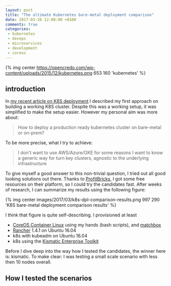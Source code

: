 ```yaml
---
layout: post
title: "The ultimate Kubernetes bare-metal deployment comparison"
date: 2017-03-26 12:00:00 +0100
comments: true
categories:
 - kubernetes
 - devops
 - microservices
 - development
 - coreos
---
```


{% img center https://opencredo.com/wp-content/uploads/2015/12/kubernetes.png 653 160 'kubernetes' %}

## introduction

In [my recent article on K8S deployment](/blog/2017/01/25/deploy-kubernetes-to-bare-metal-with-nginx/) I described my first approach on building a working K8S cluster. Despite this was a working setup, it was simplified to make the setup easier. However my personal aim was more about:

> How to deploy a production ready kubernetes cluster on bare-metal or on-prem?

To be more precise, what I try to achieve:

> I don't want to use AWS/Azure/GKE for some reasons
> I want to know a generic way for turn key clusters, agnostic to the underlying infrastructure

To give myself a good answer to this non-trivial question, I tried out all good looking solutions out there. Thanks to [ProfitBricks](https://www.profitbricks.de/de/), I got some free resources on their platform, so I could try the candidates fast. After weeks of research, I can summarize my results using the following figure:


{% img center images/2017/03/k8s-dpl-comparison-results.png 997 290 'K8S bare-metal deployment comparison results' %}

I think that figure is quite self-describing. I provisioned at least

* [CoreOS Container Linux](https://coreos.com/os/docs/latest) using my hands (bash scripts), and [matchbox](https://github.com/coreos/matchbox)
* [Rancher](http://rancher.com/) 1.4.1 on Ubuntu 16.04
* k8s with kubeadm on Ubuntu 16.04
* k8s using the [Kismatic Enterprise Toolkit](https://github.com/apprenda/kismatic)

Before I dive deep into the way how I tested the candidates, the winner here is: kismatic. To make clear: I was testing a small scale scenario with less then 10 nodes overall.

## How I tested the scenarios

